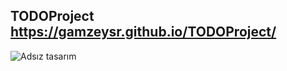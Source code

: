 ## TODOProject  https://gamzeysr.github.io/TODOProject/ 
![Adsız tasarım](https://user-images.githubusercontent.com/108168084/193452385-8e42e596-4154-425c-8a41-682c81361f39.gif)
